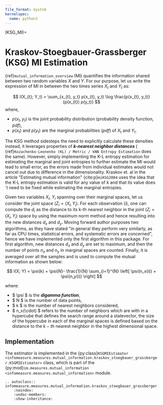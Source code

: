 ```yaml
---
file_format: mystnb
kernelspec:
  name: python3
---
```

(KSG_MI)=
# Kraskov-Stoegbauer-Grassberger (KSG) MI  Estimation
{ref}`mutual_information_overview` (MI) quantifies the information shared between two random variables $X$ and $Y$. For our purpose, let us write the expression of MI in between the two times series  $X_t$ and $Y_t$ as:

$$
I(X_{t}; Y_t) = \sum_{x_{t}, y_t} p(x_{t}, y_t) \log \frac{p(x_{t}, y_t)}{p(x_{t}) p(y_t)}
$$
where,
- $p(x_t,y_t)$ is the joint probability distribution (probability density function, _pdf_),
- $p(x_t)$ and  $p(y_t)$ are the marginal probabilities (_pdf_) of $X_t$ and $Y_t$.

The KSG method sidesteps the need to explicitly calculate these densities instead, it leverages properties of **_k-nearest neighbor distances_** ( {ref}`Kozachenko-Leonenko (KL) / Metric / kNN Entropy Estimation` does the same). However, simply implementing the K-L entropy estimation for estimating the marginal and joint entropies to further estimate the MI would lead to small error, as the errors made from individual estimates would not cancel out due to difference in the dimensionality. Kraskov et. al in the article "Estimating mutual information" {cite:p}`miKSG2004` uses the idea that the K-L entropy estimation is valid for any value of $k$ and that its value does´t need to be fixed while estimating the marginal entropies.

Given two variables $X_i$, $Y_i$ spanning over their marginal spaces, let us consider the  joint space  $(Z_i=(X_i,Y_i)$. For each observation $(i)$, one can compute the $d_i$ as the distance to its k-th nearest neighbor in the joint $(Z_i=(X_i,Y_i)$ space by using the maximum norm method and hence resulting into the new distances $d_x$ and $d_y$. Moving forward author purposes two algorithms, as they have stated "in general they perform very similarly, as far as CPU times, statistical errors, and systematic errors are concerned", hence we have implemented only the first algorithm  in this package. For first algorithm, new distances $d_x$ and $d_y$ are set to maximum, and then the number of points $n_x$ and $n_y$ in marginal spaces are counted. Finally, it is averaged over all the samples and is used to compute the mutual information as shown below:

$$
I(X; Y) = \psi(k) + \psi(N)- \frac{1}{N} \sum_{i=1}^{N} \left[ \psi(n_x(i)) + \psi(n_y(i)) \right]
$$

where:
- $ \psi $ is the **_digamma function_**,
- $ N $ is the number of data points,
- $ k $ is the number of nearest neighbors considered,
- $ n_x(\cdot) $ refers to the number of neighbors which are with in a hypercube that defines the search range around a statevector, the size of the hypercube in each of the marginal spaces is defined based on the distance to the $k-th$ nearest neighbor in the highest dimensional space.


## Implementation
The estimator is implemented in the {py:class}`KSGMIEstimator <infomeasure.measures.mutual_information.kraskov_stoegbauer_grassberger.KSGMIEstimator>` class,
which is part of the {py:mod}`im.measures.mutual_information <infomeasure.measures.mutual_information>` module.

```{eval-rst}
.. autoclass:: infomeasure.measures.mutual_information.kraskov_stoegbauer_grassberger.KSGMIEstimator
    :noindex:
    :undoc-members:
    :show-inheritance:
```
